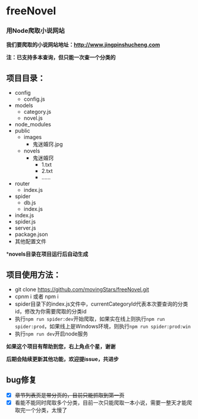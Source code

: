 # freeNovel
### 用Node爬取小说网站

**我们要爬取的小说网站地址：http://www.jingpinshucheng.com**

**注：已支持多本查询，但只能一次查一个分类的**

**项目目录：**
-
- config
    - config.js
- models
    - category.js
    - novel.js
- node_modules
- public
    - images
        - 鬼迷婚窍.jpg
    - novels
        - 鬼迷婚窍
            - 1.txt
            - 2.txt
            - ......
- router
    - index.js
- spider
    - db.js
    - index.js
- index.js
- spider.js
- server.js
- package.json
- 其他配置文件

***novels目录在项目运行后自动生成**

**项目使用方法：**
- 
- git clone https://github.com/movingStars/freeNovel.git
- cpnm i  或者  npm i
- spider目录下的index.js文件中，currentCategoryId代表本次要查询的分类id，修改为你需要爬取的分类id
- 执行`npm run spider:dev`开始爬取，如果实在线上则执行`npm run spider:prod`，如果线上是Windows环境，则执行`npm run spider:prod:win`
- 执行`npm run dev`开启node服务


**如果这个项目有帮助到您，右上角点个星，谢谢**

**后期会陆续更新其他功能，欢迎提issue，共进步**



**bug修复**
-
- [x] ~~章节列表页是带分页的，目前只能抓取到第一页~~
- [x] 看能不能同时爬取多个分类，目前一次只能爬取一本小说，需要一整天才能爬取完一个分类，太慢了
